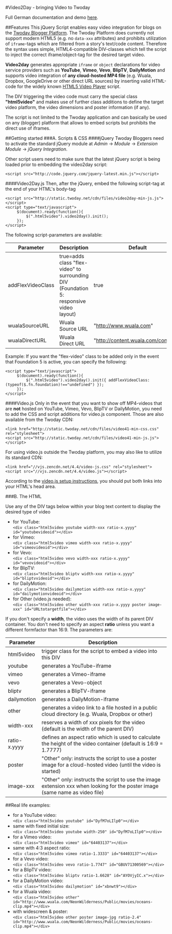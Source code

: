 #Video2Day - bringing Video to Twoday

Full German documentation and demo [here](http://cdn.twoday.net/stories/videoplayer).

##Features
This jQuery Script enables easy video integration for blogs on the [Twoday Blogger Platform](http://twoday.net). The Twoday Platform does currently not support modern HTML5 (e.g. no ```data-xxx``` attributes) and prohibits utilization of ```iframe```-tags which are filtered from a story's text/code content. Therefore the syntax uses simple, HTML4-compatible DIV-classes which tell the script to inject the correct iframe/object-tag for the desired target video.

**Video2day** generates appropriate ```iframe``` or ```object``` declarations for video service providers such as **YouTube**, **Vimeo**, **Vevo**, **BlipTV**, **DailyMotion** and supports video integration of **any cloud-hosted MP4 file** (e.g. Wuala, Dropbox, GoogleDrive or other direct URL sources) by inserting valid HTML-code for the widely known [HTML5 Video Player](http://www.videojs.com/) script.

The DIV triggering the video code must carry the special class **"html5video"** and makes use of further class additions to define the target video platform, the video dimensions and poster information (if any).

The script is not limited to the Twoday application and can basically be used on any (blogger) platform that allows to embed scripts but prohibits the direct use of iframes.

##Getting started
###A. Scripts & CSS
####jQuery
Twoday Bloggers need to activate the standard jQuery module at _Admin_ &rarr; _Module_ &rarr; _Extension Module_ &rarr; _jQuery Integration_.

Other script users need to make sure that the latest jQuery script is being loaded prior to embedding the video2day script:

    <script src="http://code.jquery.com/jquery-latest.min.js"></script>

####Video2Day.js
Then, after the jQuery, embed the following script-tag at the end of your HTML's body-tag

    <script src="http://static.twoday.net/cdn/files/video2day-min-js.js"></script>
    <script type="text/javascript">
         $(document).ready(function(){
             $(".html5video").video2day().init();
         });
    </script>

The following script-parameters are available:

 Parameter | Description | Default
 --------- | ----------- | -------
 addFlexVideoClass | true=adds class "flex-video" to surrounding DIV (Foundation 5: responsive video layout) | true
 wualaSourceURL | Wuala Source URL | "http://www.wuala.com"
 wualaDirectURL | Wuala Direct URL | "http://content.wuala.com/contents"

Example: If you want the "flex-video" class to be added only in the event that Foundation 5 is active, you can specify the following:

    <script type="text/javascript">
         $(document).ready(function(){
             $(".html5video").video2day().init({ addFlexVideoClass: (typeof($.fn.foundation)!=="undefined") });
         });
    </script>

####Video.js
Only in the event that you want to show off MP4-videos that are **not** hosted on YouTube, Vimeo, Vevo, BlipTV or DailyMotion, you need to add the CSS and script additions for video.js component. Those are also available from the Twoday CDN:

    <link href="http://static.twoday.net/cdn/files/video41-min-css.css" rel="stylesheet">
    <script src="http://static.twoday.net/cdn/files/video41-min-js.js"></script>

For using video.js outside the Twoday platform, you may also like to utilize its standard CDN:

    <link href="//vjs.zencdn.net/4.4/video-js.css" rel="stylesheet">
    <script src="//vjs.zencdn.net/4.4/video.js"></script>

According to the [video.js setup instructions](https://github.com/videojs/video.js/blob/stable/docs/guides/setup.md), you should put both links into your HTML's head area.

###B. The HTML

Use any of the DIV tags below within your blog text content to display the desired type of video

* for YouTube:<br>
`<div class="html5video youtube width-xxx ratio-x.yyyy" id="youtubevideoid"></div>`
* for Vimeo:<br>
`<div class="html5video vimeo width-xxx ratio-x.yyyy" id="vimeovideoid"></div>`
* for Vevo:<br>
`<div class="html5video vevo width-xxx ratio-x.yyyy" id="vevovideoid"></div>`
* for BlipTV:<br>
`<div class="html5video bliptv width-xxx ratio-x.yyyy" id="bliptvvideoid"></div>`
* for DailyMotion:<br>
`<div class="html5video dailymotion width-xxx ratio-x.yyyy" id="dailymotionvideoid"></div>`
* for Other (video.js needed):<br>
`<div class="html5video other width-xxx ratio-x.yyyy poster image-xxx" id="URLtotargetfile"></div>`

If you don't specify a **width**, the video uses the width of its parent DIV container. You don't need to specify an aspect **ratio** unless you want a different formfactor than 16:9. The parameters are:

 Parameter | Description
 --------- | -----------
 html5video | trigger class for the script to embed a video into this DIV
 youtube | generates a YouTube-iframe
 vimeo | generates a Vimeo-iframe
 vevo | generates a Vevo-object
 bliptv | generates a BlipTV-iframe
 dailymotion | generates a DailyMotion-iframe
 other | generates a video link to a file hosted in a public cloud directory (e.g. Wuala, Dropbox or other)
 width-xxx | reserves a width of xxx pixels for the video (default is the width of the parent DIV)
 ratio-x.yyyy | defines an aspect ratio which is used to calculate the height of the video container (default is 16:9 = 1.7777)
 poster | "Other" only: instructs the script to use a poster image for a cloud-hosted video (until the video is started)
 image-xxx | "Other" only: instructs the script to use the image extension xxx when looking for the poster image (same name as video file)

##Real life examples:
* for a YouTube video:<br>
`<div class="html5video youtube" id="DyfM7oLIlp0"></div>`
* same with fixed initial size:<br>
`<div class="html5video youtube width-250" id="DyfM7oLIlp0"></div>`
* for a Vimeo video:<br>
`<div class="html5video vimeo" id="64403137"></div>`
* same with 4:3 aspect ratio:<br>
`<div class="html5video vimeo ratio-1.3333" id="64403137"></div>`
* for a Vevo video:<br>
`<div class="html5video vevo ratio-1.7747" id="GBUV71300569"></div>`
* for a BlipTV video:<br>
`<div class="html5video bliptv ratio-1.6628" id="AYOVjyIC.x"></div>`
* for a DailyMotion video:<br>
`<div class="html5video dailymotion" id="xbnwt9"></div>`
* for a Wuala video:<br>
`<div class="html5video other" id="http://www.wuala.com/NeonWilderness/Public/movies/oceans-clip.mp4"></div>`
* with widescreen & poster:<br>
`<div class="html5video other poster image-jpg ratio-2.4" id="http://www.wuala.com/NeonWilderness/Public/movies/oceans-clip.mp4"></div>`